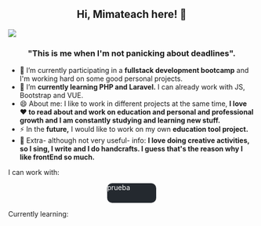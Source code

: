 ### 
<h2 align="center">Hi, Mimateach here! 👋 </h2>
<div align="center">
  <div style="display: flex; align-items: flex-start;">
<img src="https://sdk.bitmoji.com/render/panel/5e845383-93bc-40c1-bdde-3574c1b7c810-83bc2942-e990-4d1b-b614-ff0e9f07e23a-v1.png?transparent=1&palette=1" />
</div>
</div>

<h3 align="center">"This is me when I'm not panicking about deadlines".</h3>


<!--
**mimateach/mimateach** is a ✨ _special_ ✨ repository because its `README.md` (this file) appears on your GitHub profile.

Here are some ideas to get you started:
- 🤔 I’m looking for help with ...
- 💬 Ask me about ...
- 📫 How to reach me: 
- 😄 Pronouns: ...
- ⚡ Fun fact: ...
-->

- 🔭 I’m currently participating in a **fullstack development bootcamp** and I'm working hard on some good personal projects.
- 🌱 I’m **currently learning PHP and Laravel.** I can already work with JS, Bootstrap and VUE. 
- 😄 About me: I like to work in different projects at the same time, **I love ❤️ to read about and work on education and personal and professional growth and I am constantly studying and learning new stuff.**
- ⚡ In the **future,** I would like to work on my own **education tool project.**
- 🤔 Extra- although not very useful- info: **I love doing creative activities, so I sing, I write and I do handcrafts. I guess that's the reason why I like frontEnd so much.**


I can work with:

<div style="display: flex; justify-content: center;">
<div style="height: 40px; width: 100px; border-radius: 10px; background-color: RGB(36, 41, 47); color:white;">prueba</div>
</div>

Currently learning:


